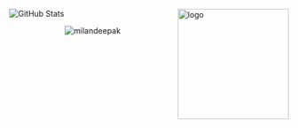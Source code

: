 ![GitHub Stats](https://github-readme-stats.vercel.app/api?username=AtulkrishnanMU&show_icons=true&theme=radical)
<img align="right" width="200" alt="logo" src="https://media3.giphy.com/media/v1.Y2lkPTc5MGI3NjExdDlxNHFpMXFob3ZzMXlvMWtmc2k1dTY5MGg2OWFkOTVnNGZmOTB0eiZlcD12MV9pbnRlcm5hbF9naWZfYnlfaWQmY3Q9Zw/bGgsc5mWoryfgKBx1u/giphy.webp">
<br>
<p align="center"> <img src="https://komarev.com/ghpvc/?username=AtulkrishnanMU" alt="milandeepak" /> </p>
